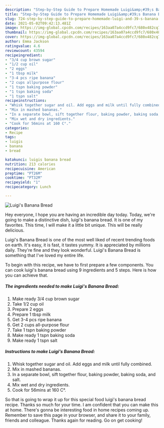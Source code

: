 ```yaml
---
description: "Step-by-Step Guide to Prepare Homemade Luigi&amp;#39;s Banana Bread"
title: "Step-by-Step Guide to Prepare Homemade Luigi&amp;#39;s Banana Bread"
slug: 724-step-by-step-guide-to-prepare-homemade-luigi-and-39-s-banana-bread
date: 2021-05-02T09:42:13.481Z
image: https://img-global.cpcdn.com/recipes/163aa07a4ccd9fc7/680x482cq70/luigis-banana-bread-recipe-main-photo.jpg
thumbnail: https://img-global.cpcdn.com/recipes/163aa07a4ccd9fc7/680x482cq70/luigis-banana-bread-recipe-main-photo.jpg
cover: https://img-global.cpcdn.com/recipes/163aa07a4ccd9fc7/680x482cq70/luigis-banana-bread-recipe-main-photo.jpg
author: Emma Jackson
ratingvalue: 4.6
reviewcount: 43594
recipeingredient:
- "3/4 cup brown sugar"
- "1/2 cup oil"
- "2 eggs"
- "1 tbsp milk"
- "3-4 pcs ripe banana"
- "2 cups allpurpose flour"
- "1 tspn baking powder"
- "1 tspn baking soda"
- "1 tspn salt"
recipeinstructions:
- "Whisk together sugar and oil. Add eggs and milk until fully combined."
- "Mix in mashed bananas."
- "In a separate bowl, sift together flour, baking powder, baking soda, and salt."
- "Mix wet and dry ingredients."
- "Cook for 56mins at 160 C°."
categories:
- Recipe
tags:
- luigis
- banana
- bread

katakunci: luigis banana bread 
nutrition: 213 calories
recipecuisine: American
preptime: "PT26M"
cooktime: "PT32M"
recipeyield: "1"
recipecategory: Lunch

---
```



![Luigi&#39;s Banana Bread](https://img-global.cpcdn.com/recipes/163aa07a4ccd9fc7/680x482cq70/luigis-banana-bread-recipe-main-photo.jpg)

Hey everyone, I hope you are having an incredible day today. Today, we're going to make a distinctive dish, luigi&#39;s banana bread. It is one of my favorites. This time, I will make it a little bit unique. This will be really delicious.



Luigi&#39;s Banana Bread is one of the most well liked of recent trending foods on earth. It's easy, it is fast, it tastes yummy. It is appreciated by millions daily. They're fine and they look wonderful. Luigi&#39;s Banana Bread is something that I've loved my entire life.


To begin with this recipe, we have to first prepare a few components. You can cook luigi&#39;s banana bread using 9 ingredients and 5 steps. Here is how you can achieve that.

<!--inarticleads1-->

##### The ingredients needed to make Luigi&#39;s Banana Bread:

1. Make ready 3/4 cup brown sugar
1. Take 1/2 cup oil
1. Prepare 2 eggs
1. Prepare 1 tbsp milk
1. Get 3-4 pcs ripe banana
1. Get 2 cups all-purpose flour
1. Take 1 tspn baking powder
1. Make ready 1 tspn baking soda
1. Make ready 1 tspn salt




<!--inarticleads2-->

##### Instructions to make Luigi&#39;s Banana Bread:

1. Whisk together sugar and oil. Add eggs and milk until fully combined.
1. Mix in mashed bananas.
1. In a separate bowl, sift together flour, baking powder, baking soda, and salt.
1. Mix wet and dry ingredients.
1. Cook for 56mins at 160 C°.




So that is going to wrap it up for this special food luigi&#39;s banana bread recipe. Thanks so much for your time. I am confident that you can make this at home. There's gonna be interesting food in home recipes coming up. Remember to save this page in your browser, and share it to your family, friends and colleague. Thanks again for reading. Go on get cooking!
